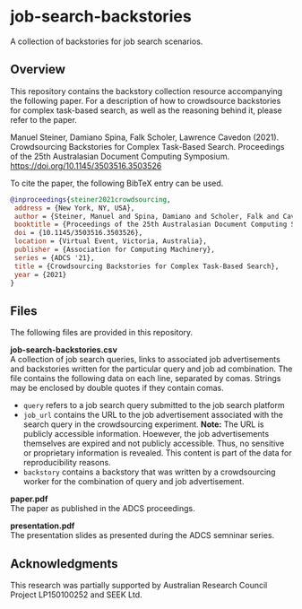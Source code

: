 # job-search-backstories
A collection of backstories for job search scenarios.

## Overview
This repository contains the backstory collection resource accompanying the following paper. For a description of how to crowdsource backstories for complex task-based search, as well as the reasoning behind it, please refer to the paper.

Manuel Steiner, Damiano Spina, Falk Scholer, Lawrence Cavedon (2021). Crowdsourcing Backstories for Complex Task-Based Search. Proceedings of the 25th Australasian Document Computing Symposium. https://doi.org/10.1145/3503516.3503526

To cite the paper, the following BibTeX entry can be used.

```BibTeX
@inproceedings{steiner2021crowdsourcing,
 address = {New York, NY, USA},
 author = {Steiner, Manuel and Spina, Damiano and Scholer, Falk and Cavedon, Lawrence},
 booktitle = {Proceedings of the 25th Australasian Document Computing Symposium},
 doi = {10.1145/3503516.3503526},
 location = {Virtual Event, Victoria, Australia},
 publisher = {Association for Computing Machinery},
 series = {ADCS '21},
 title = {Crowdsourcing Backstories for Complex Task-Based Search},
 year = {2021}
}
```

## Files
The following files are provided in this repository.

**job-search-backstories.csv**  
A collection of job search queries, links to associated job advertisements and backstories written for the particular query and job ad combination. The file contains the following data on each line, separated by comas. Strings may be enclosed by double quotes if they contain comas.

* `query` refers to a job search query submitted to the job search platform
* `job_url` contains the URL to the job advertisement associated with the search query in the crowdsourcing experiment. **Note:** The URL is publicly accessible information. Hoewever, the job advertisements themselves are expired and not publicly accessible. Thus, no sensitive or proprietary information is revealed. This content is part of the data for reproducibility reasons.
* `backstory` contains a backstory that was written by a crowdsourcing worker for the combination of query and job advertisement.

**paper.pdf**  
The paper as published in the ADCS proceedings.

**presentation.pdf**  
The presentation slides as presented during the ADCS semninar series.

## Acknowledgments
This research was partially supported by Australian Research Council Project LP150100252 and SEEK Ltd.
